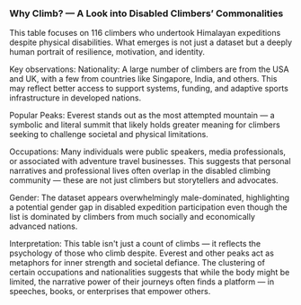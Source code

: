 ### Why Climb? — A Look into Disabled Climbers’ Commonalities

This table focuses on 116 climbers who undertook Himalayan expeditions despite physical disabilities. What emerges is not just a dataset but a deeply human portrait of resilience, motivation, and identity.

Key observations:
Nationality: A large number of climbers are from the USA and UK, with a few from countries like Singapore, India, and others. This may reflect better access to support systems, funding, and adaptive sports infrastructure in developed nations.

Popular Peaks: Everest stands out as the most attempted mountain — a symbolic and literal summit that likely holds greater meaning for climbers seeking to challenge societal and physical limitations.

Occupations: Many individuals were public speakers, media professionals, or associated with adventure travel businesses. This suggests that personal narratives and professional lives often overlap in the disabled climbing community — these are not just climbers but storytellers and advocates.

Gender: The dataset appears overwhelmingly male-dominated, highlighting a potential gender gap in disabled expedition participation even though the list is dominated by climbers from much socially and economically advanced nations. 

Interpretation:
This table isn't just a count of climbs — it reflects the psychology of those who climb despite. Everest and other peaks act as metaphors for inner strength and societal defiance. The clustering of certain occupations and nationalities suggests that while the body might be limited, the narrative power of their journeys often finds a platform — in speeches, books, or enterprises that empower others.



